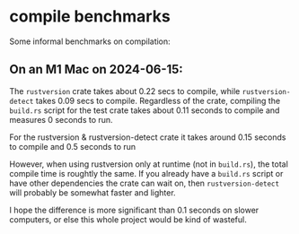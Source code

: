 # compile benchmarks
Some informal benchmarks on compilation:

## On an M1 Mac on 2024-06-15:
The `rustversion` crate takes about 0.22 secs to compile, while `rustversion-detect` takes 0.09 secs to compile.
Regardless of the crate, compiling the `build.rs` script for the test crate takes about 0.11 seconds to compile and measures 0 seconds to run.

For the rustversion & rustversion-detect crate it takes around 0.15 seconds to compile and 0.5 seconds to run

However, when using rustversion only at runtime (not in `build.rs`), the total compile time is roughtly the same.
If you already have a `build.rs` script or have other dependencies the crate can wait on,
then `rustversion-detect` will probably be somewhat faster and lighter.

I hope the difference is more significant than 0.1 seconds on slower computers, or else this whole project would be kind of wasteful.
